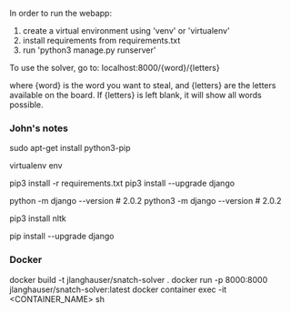 In order to run the webapp:
1) create a virtual environment using 'venv' or 'virtualenv'
2) install requirements from requirements.txt
3) run 'python3 manage.py runserver'

To use the solver, go to:
localhost:8000/{word}/{letters}

where {word} is the word you want to steal, and {letters} are the
letters available on the board. If {letters} is left blank, it will
show all words possible.




### John's notes
sudo apt-get install python3-pip

virtualenv env

pip3 install -r requirements.txt
pip3 install --upgrade django

python -m django --version # 2.0.2
python3 -m django --version # 2.0.2

pip3 install nltk

pip install --upgrade django



### Docker
 docker build -t jlanghauser/snatch-solver .
 docker run -p 8000:8000 jlanghauser/snatch-solver:latest
 docker container exec -it <CONTAINER_NAME> sh
 

